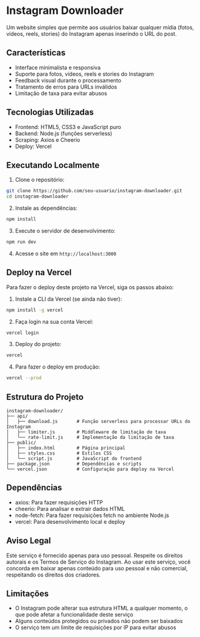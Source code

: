 # Instagram Downloader

Um website simples que permite aos usuários baixar qualquer mídia (fotos, vídeos, reels, stories) do Instagram apenas inserindo o URL do post.

## Características

- Interface minimalista e responsiva
- Suporte para fotos, vídeos, reels e stories do Instagram
- Feedback visual durante o processamento
- Tratamento de erros para URLs inválidos
- Limitação de taxa para evitar abusos

## Tecnologias Utilizadas

- Frontend: HTML5, CSS3 e JavaScript puro
- Backend: Node.js (funções serverless)
- Scraping: Axios e Cheerio
- Deploy: Vercel

## Executando Localmente

1. Clone o repositório:
```bash
git clone https://github.com/seu-usuario/instagram-downloader.git
cd instagram-downloader
```

2. Instale as dependências:
```bash
npm install
```

3. Execute o servidor de desenvolvimento:
```bash
npm run dev
```

4. Acesse o site em `http://localhost:3000`

## Deploy na Vercel

Para fazer o deploy deste projeto na Vercel, siga os passos abaixo:

1. Instale a CLI da Vercel (se ainda não tiver):
```bash
npm install -g vercel
```

2. Faça login na sua conta Vercel:
```bash
vercel login
```

3. Deploy do projeto:
```bash
vercel
```

4. Para fazer o deploy em produção:
```bash
vercel --prod
```

## Estrutura do Projeto

```
instagram-downloader/
├── api/
│   ├── download.js       # Função serverless para processar URLs do Instagram
│   ├── limiter.js        # Middleware de limitação de taxa
│   └── rate-limit.js     # Implementação da limitação de taxa
├── public/
│   ├── index.html        # Página principal
│   ├── styles.css        # Estilos CSS
│   └── script.js         # JavaScript do frontend
├── package.json          # Dependências e scripts
└── vercel.json           # Configuração para deploy na Vercel
```

## Dependências

- axios: Para fazer requisições HTTP
- cheerio: Para analisar e extrair dados HTML
- node-fetch: Para fazer requisições fetch no ambiente Node.js
- vercel: Para desenvolvimento local e deploy

## Aviso Legal

Este serviço é fornecido apenas para uso pessoal. Respeite os direitos autorais e os Termos de Serviço do Instagram. Ao usar este serviço, você concorda em baixar apenas conteúdo para uso pessoal e não comercial, respeitando os direitos dos criadores.

## Limitações

- O Instagram pode alterar sua estrutura HTML a qualquer momento, o que pode afetar a funcionalidade deste serviço
- Alguns conteúdos protegidos ou privados não podem ser baixados
- O serviço tem um limite de requisições por IP para evitar abusos
